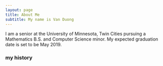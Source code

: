 ```yaml
---
layout: page
title: About Me
subtitle: My name is Van Duong
---
```


I am a senior at the University of Minnesota, Twin Cities pursuing a Mathematics B.S. and Computer Science minor. My expected graduation date is set to be May 2019.


### my history


